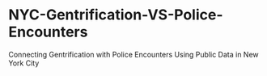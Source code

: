 # NYC-Gentrification-VS-Police-Encounters
Connecting Gentrification with Police Encounters Using Public Data in New York City
